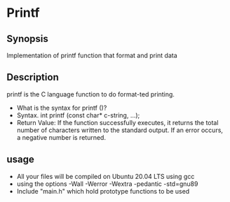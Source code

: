 # Printf

## Synopsis

Implementation of printf function that format and print data

## Description

printf is the C language function to do format-ted printing.

- What is the syntax for printf ()?
- Syntax. int printf (const char* c-string, ...);
- Return Value: If the function successfully executes, it returns the total number of characters written to the standard output.
 If an error occurs, a negative number is returned.

## usage
 - All your files will be compiled on Ubuntu 20.04 LTS using gcc
 - using the options -Wall -Werror -Wextra -pedantic -std=gnu89
 - Include "main.h" which hold prototype functions to be used

